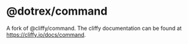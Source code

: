 # @dotrex/command

A fork of @cliffy/command. The cliffy documentation can be found at
<https://cliffy.io/docs/command>.
